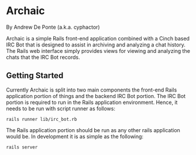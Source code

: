 # Archaic #

By Andrew De Ponte (a.k.a. cyphactor)

Archaic is a simple Rails front-end application combined with a Cinch based
IRC Bot that is designed to assist in archiving and analyzing a chat history.
The Rails web interface simply provides views for viewing and analyzing the
chats that the IRC Bot records.

## Getting Started ##

Currently Archaic is split into two main components the front-end Rails
application portion of things and the backend IRC Bot portion. The IRC Bot
portion is required to run in the Rails application environment. Hence, it
needs to be run with script runner as follows:

    rails runner lib/irc_bot.rb

The Rails application portion should be run as any other rails application
would be. In development it is as simple as the following:

    rails server


